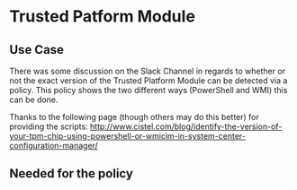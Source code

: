 # Trusted Patform Module

## Use Case

There was some discussion on the Slack Channel in regards to whether or not the exact version of the Trusted Platform Module can be detected via a policy. This policy shows the two different ways (PowerShell and WMI) this can be done.

Thanks to the following page (though others may do this better) for providing the scripts: http://www.cistel.com/blog/identify-the-version-of-your-tpm-chip-using-powershell-or-wmicim-in-system-center-configuration-manager/

## Needed for the policy
